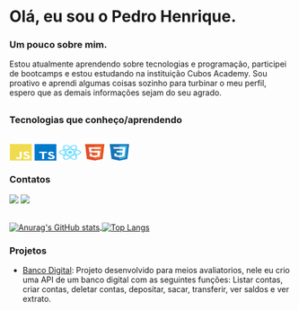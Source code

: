 # Olá, eu sou o Pedro Henrique.

### Um pouco sobre mim.
Estou atualmente aprendendo sobre tecnologias e programação, participei de bootcamps e estou estudando na instituição Cubos Academy. Sou proativo e aprendi algumas coisas sozinho para turbinar o meu perfil, espero que as demais informações sejam do seu agrado.
##
### Tecnologias que conheço/aprendendo
<div style="display: inline_block"><br>
  <img align="center" alt="Pedo-Js" height="30" width="40" src="https://raw.githubusercontent.com/devicons/devicon/master/icons/javascript/javascript-plain.svg">
  <img align="center" alt="Pedo-Ts" height="30" width="40" src="https://raw.githubusercontent.com/devicons/devicon/master/icons/typescript/typescript-plain.svg">
  <img align="center" alt="Pedo-React" height="30" width="40" src="https://raw.githubusercontent.com/devicons/devicon/master/icons/react/react-original.svg">
  <img align="center" alt="Pedo-HTML" height="30" width="40" src="https://raw.githubusercontent.com/devicons/devicon/master/icons/html5/html5-original.svg">
  <img align="center" alt="Pedo-CSS" height="30" width="40" src="https://raw.githubusercontent.com/devicons/devicon/master/icons/css3/css3-original.svg">
</div>

### Contatos

<div> 
  <a href = "mailto:phtaborda8@gmail.com"><img src="https://img.shields.io/badge/-Gmail-%23333?style=for-the-badge&logo=gmail&logoColor=white" target="_blank"></a>
  <a href="https://www.linkedin.com/in/pedro-henrique-taborda-silva-7b890b181/" target="_blank"><img src="https://img.shields.io/badge/-LinkedIn-%230077B5?style=for-the-badge&logo=linkedin&logoColor=white" target="_blank"></a> 
</div>

##

<a href="https://github.com/Peredoro/github-readme-stats">
  <img height=150 align="center" src="https://github-readme-stats.vercel.app/api?username=Peredoro&show_icons=true&theme=radical" alt="Anurag's GitHub stats">
</a>
<a href="https://github.com/Peredoro">
  <img height=150 align="center" src="https://github-readme-stats.vercel.app/api/top-langs/?username=Peredoro&hide_progress=true&theme=radical" alt="Top Langs">
</a>

### Projetos

- [Banco Digital](https://github.com/Peredoro/ApiBancoVitual): Projeto desenvolvido para meios avaliatorios, nele eu crio uma API de um banco digital com as seguintes funções: Listar contas, criar contas, deletar contas, depositar, sacar, transferir, ver saldos e ver extrato.




